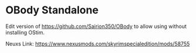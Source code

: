# OBody Standalone
Edit version of https://github.com/Sairion350/OBody to allow using without installing OStim.

Neuxs Link: https://www.nexusmods.com/skyrimspecialedition/mods/58755
